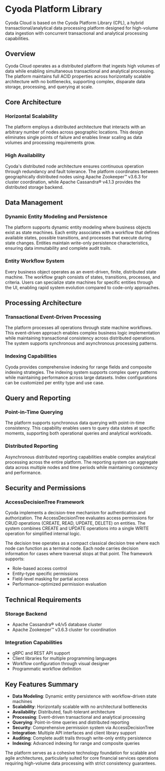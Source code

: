# Cyoda Platform Library

Cyoda Cloud is based on the Cyoda Platform Library (CPL), a hybrid transactional/analytical data processing platform designed for high-volume data ingestion with concurrent transactional and analytical processing capabilities.

## Overview

Cyoda Cloud operates as a distributed platform that ingests high volumes of data while enabling simultaneous transactional and analytical processing. The platform maintains full ACID properties across horizontally scalable architecture with no bottlenecks, supporting complex, disparate data storage, processing, and querying at scale.

## Core Architecture

### Horizontal Scalability
The platform employs a distributed architecture that interacts with an arbitrary number of nodes across geographic locations. This design eliminates single points of failure and enables linear scaling as data volumes and processing requirements grow.

### High Availability
Cyoda's distributed node architecture ensures continuous operation through redundancy and fault tolerance. The platform coordinates between geographically distributed nodes using Apache Zookeeper™ v3.6.3 for cluster coordination, while Apache Cassandra® v4.1.3 provides the distributed storage backend.

## Data Management

### Dynamic Entity Modeling and Persistence
The platform supports dynamic entity modeling where business objects exist as state machines. Each entity associates with a workflow that defines available states, possible transitions, and processes that execute during state changes. Entities maintain write-only persistence characteristics, ensuring data immutability and complete audit trails.

### Entity Workflow System
Every business object operates as an event-driven, finite, distributed state machine. The workflow graph consists of states, transitions, processes, and criteria. Users can specialize state machines for specific entities through the UI, enabling rapid system evolution compared to code-only approaches.

## Processing Architecture

### Transactional Event-Driven Processing
The platform processes all operations through state machine workflows. This event-driven approach enables complex business logic implementation while maintaining transactional consistency across distributed operations. The system supports synchronous and asynchronous processing patterns.

### Indexing Capabilities
Cyoda provides comprehensive indexing for range fields and composite indexing strategies. The indexing system supports complex query patterns while maintaining performance across large datasets. Index configurations can be customized per entity type and use case.

## Query and Reporting

### Point-in-Time Querying
The platform supports synchronous data querying with point-in-time consistency. This capability enables users to query data states at specific moments, supporting both operational queries and analytical workloads.

### Distributed Reporting
Asynchronous distributed reporting capabilities enable complex analytical processing across the entire platform. The reporting system can aggregate data across multiple nodes and time periods while maintaining consistency and performance.

## Security and Permissions

### AccessDecisionTree Framework
Cyoda implements a decision-tree mechanism for authentication and authorization. The AccessDecisionTree evaluates access permissions for CRUD operations (CREATE, READ, UPDATE, DELETE) on entities. The system combines CREATE and UPDATE operations into a single WRITE operation for simplified internal logic.

The decision tree operates as a compact classical decision tree where each node can function as a terminal node. Each node carries decision information for cases where traversal stops at that point. The framework supports:

- Role-based access control
- Entity-type specific permissions
- Field-level masking for partial access
- Performance-optimized permission evaluation

## Technical Requirements

### Storage Backend
- Apache Cassandra® v4/v5 database cluster
- Apache Zookeeper™ v3.6.3 cluster for coordination

### Integration Capabilities
- gRPC and REST API support
- Client libraries for multiple programming languages
- Workflow configuration through visual designer
- Programmatic workflow definition

## Key Features Summary

- **Data Modeling**: Dynamic entity persistence with workflow-driven state machines
- **Scalability**: Horizontally scalable with no architectural bottlenecks
- **Availability**: Distributed, fault-tolerant architecture
- **Processing**: Event-driven transactional and analytical processing
- **Querying**: Point-in-time queries and distributed reporting
- **Security**: Comprehensive permission system via AccessDecisionTree
- **Integration**: Multiple API interfaces and client library support
- **Auditing**: Complete audit trails through write-only entity persistence
- **Indexing**: Advanced indexing for range and composite queries

The platform serves as a cohesive technology foundation for scalable and agile architectures, particularly suited for core financial services operations requiring high-volume data processing with strict consistency guarantees.